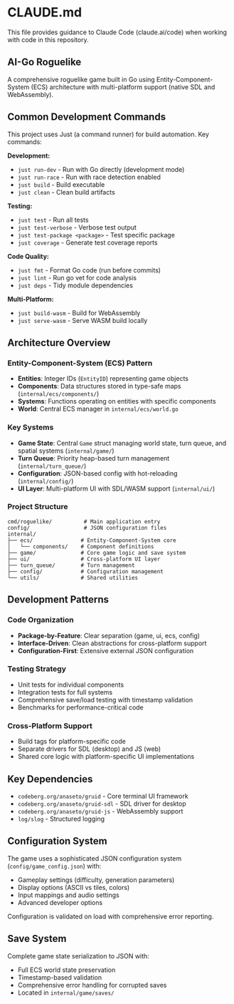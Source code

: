 # CLAUDE.md

This file provides guidance to Claude Code (claude.ai/code) when working with code in this repository.

## AI-Go Roguelike

A comprehensive roguelike game built in Go using Entity-Component-System (ECS) architecture with multi-platform support (native SDL and WebAssembly).

## Common Development Commands

This project uses Just (a command runner) for build automation. Key commands:

**Development:**

- `just run-dev` - Run with Go directly (development mode)
- `just run-race` - Run with race detection enabled
- `just build` - Build executable
- `just clean` - Clean build artifacts

**Testing:**

- `just test` - Run all tests
- `just test-verbose` - Verbose test output
- `just test-package <package>` - Test specific package
- `just coverage` - Generate test coverage reports

**Code Quality:**

- `just fmt` - Format Go code (run before commits)
- `just lint` - Run go vet for code analysis
- `just deps` - Tidy module dependencies

**Multi-Platform:**

- `just build-wasm` - Build for WebAssembly
- `just serve-wasm` - Serve WASM build locally

## Architecture Overview

### Entity-Component-System (ECS) Pattern

- **Entities**: Integer IDs (`EntityID`) representing game objects
- **Components**: Data structures stored in type-safe maps (`internal/ecs/components/`)
- **Systems**: Functions operating on entities with specific components
- **World**: Central ECS manager in `internal/ecs/world.go`

### Key Systems

- **Game State**: Central `Game` struct managing world state, turn queue, and spatial systems (`internal/game/`)
- **Turn Queue**: Priority heap-based turn management (`internal/turn_queue/`)
- **Configuration**: JSON-based config with hot-reloading (`internal/config/`)
- **UI Layer**: Multi-platform UI with SDL/WASM support (`internal/ui/`)

### Project Structure

```
cmd/roguelike/          # Main application entry
config/                 # JSON configuration files
internal/
├── ecs/               # Entity-Component-System core
│   └── components/    # Component definitions
├── game/              # Core game logic and save system
├── ui/                # Cross-platform UI layer
├── turn_queue/        # Turn management
├── config/            # Configuration management
└── utils/             # Shared utilities
```

## Development Patterns

### Code Organization

- **Package-by-Feature**: Clear separation (game, ui, ecs, config)
- **Interface-Driven**: Clean abstractions for cross-platform support
- **Configuration-First**: Extensive external JSON configuration

### Testing Strategy

- Unit tests for individual components
- Integration tests for full systems
- Comprehensive save/load testing with timestamp validation
- Benchmarks for performance-critical code

### Cross-Platform Support

- Build tags for platform-specific code
- Separate drivers for SDL (desktop) and JS (web)
- Shared core logic with platform-specific UI implementations

## Key Dependencies

- `codeberg.org/anaseto/gruid` - Core terminal UI framework
- `codeberg.org/anaseto/gruid-sdl` - SDL driver for desktop
- `codeberg.org/anaseto/gruid-js` - WebAssembly support
- `log/slog` - Structured logging

## Configuration System

The game uses a sophisticated JSON configuration system (`config/game_config.json`) with:

- Gameplay settings (difficulty, generation parameters)
- Display options (ASCII vs tiles, colors)
- Input mappings and audio settings
- Advanced developer options

Configuration is validated on load with comprehensive error reporting.

## Save System

Complete game state serialization to JSON with:

- Full ECS world state preservation
- Timestamp-based validation
- Comprehensive error handling for corrupted saves
- Located in `internal/game/saves/`
